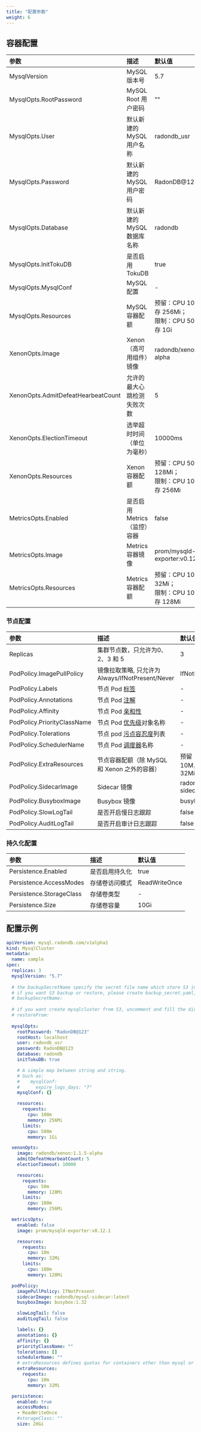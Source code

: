 ```yaml
---
title: "配置参数"
weight: 6
---
```



## 容器配置


| 参数                               | 描述                         | 默认值                                                      |
| :--------------------------------- | :--------------------------- | :---------------------------------------------------------- |
| MysqlVersion                       | MySQL 版本号                 | 5.7                                                         |
| MysqlOpts.RootPassword             | MySQL Root 用户密码          | ""                                                          |
| MysqlOpts.User                     | 默认新建的 MySQL 用户名称    | radondb_usr                                                 |
| MysqlOpts.Password                 | 默认新建的 MySQL 用户密码    | RadonDB@123                                                 |
| MysqlOpts.Database                 | 默认新建的 MySQL 数据库名称  | radondb                                                     |
| MysqlOpts.InitTokuDB               | 是否启用 TokuDB              | true                                                        |
| MysqlOpts.MysqlConf                | MySQL 配置                   | -                                                           |
| MysqlOpts.Resources                | MySQL 容器配额               | 预留：CPU 100M，内存 256Mi；</br> 限制：CPU 500M，内存 1Gi  |
| XenonOpts.Image                    | Xenon （高可用组件）镜像     | radondb/xenon:1.1.5-alpha                                   |
| XenonOpts.AdmitDefeatHearbeatCount | 允许的最大心跳检测失败次数   | 5                                                           |
| XenonOpts.ElectionTimeout          | 选举超时时间（单位为毫秒）   | 10000ms                                                     |
| XenonOpts.Resources                | Xenon 容器配额               | 预留：CPU 50M，内存 128Mi；</br> 限制：CPU 100M，内存 256Mi |
| MetricsOpts.Enabled                | 是否启用 Metrics（监控）容器 | false                                                       |
| MetricsOpts.Image                  | Metrics 容器镜像             | prom/mysqld-exporter:v0.12.1                                |
| MetricsOpts.Resources              | Metrics 容器配额             | 预留：CPU 10M，内存 32Mi；</br> 限制：CPU 100M，内存 128Mi  |

### 节点配置

| 参数                        | 描述                                                                                                                                                                    | 默认值                       |
| :-------------------------- | :---------------------------------------------------------------------------------------------------------------------------------------------------------------------- | :--------------------------- |
| Replicas                    | 集群节点数，只允许为0、2、3 和 5                                                                                                                                        | 3                            |
| PodPolicy.ImagePullPolicy   | 镜像拉取策略, 只允许为 Always/IfNotPresent/Never                                                                                                                        | IfNotPresent                 |
| PodPolicy.Labels            | 节点 Pod [标签](https://kubernetes.io/zh/docs/concepts/overview/working-with-objects/labels/)                                                                           | -                            |
| PodPolicy.Annotations       | 节点 Pod [注解](https://kubernetes.io/zh/docs/concepts/overview/working-with-objects/annotations/)                                                                      | -                            |
| PodPolicy.Affinity          | 节点 Pod [亲和性](https://kubernetes.io/zh/docs/concepts/scheduling-eviction/assign-pod-node/#%E4%BA%B2%E5%92%8C%E6%80%A7%E4%B8%8E%E5%8F%8D%E4%BA%B2%E5%92%8C%E6%80%A7) | -                            |
| PodPolicy.PriorityClassName | 节点 Pod [优先级](https://kubernetes.io/zh-cn/docs/concepts/scheduling-eviction/pod-priority-preemption/)对象名称                                                       | -                            |
| PodPolicy.Tolerations       | 节点 pod [污点容忍度](https://kubernetes.io/zh/docs/concepts/scheduling-eviction/taint-and-toleration/)列表                                                             | -                            |
| PodPolicy.SchedulerName     | 节点 Pod [调度器](https://kubernetes.io/zh/docs/concepts/scheduling-eviction/kube-scheduler/)名称                                                                       | -                            |
| PodPolicy.ExtraResources    | 节点容器配额（除 MySQL 和 Xenon 之外的容器）                                                                                                                            | 预留：CPU 10M，内存 32Mi     |
| PodPolicy.SidecarImage      | Sidecar 镜像                                                                                                                                                            | radondb/mysql-sidecar:latest |
| PodPolicy.BusyboxImage      | Busybox 镜像                                                                                                                                                            | busybox:1.32                 |
| PodPolicy.SlowLogTail       | 是否开启慢日志跟踪                                                                                                                                                      | false                        |
| PodPolicy.AuditLogTail      | 是否开启审计日志跟踪                                                                                                                                                    | false                        |

### 持久化配置

| 参数                     | 描述           | 默认值        |
| :----------------------- | :------------- | :------------ |
| Persistence.Enabled      | 是否启用持久化 | true          |
| Persistence.AccessModes  | 存储卷访问模式 | ReadWriteOnce |
| Persistence.StorageClass | 存储卷类型     | -             |
| Persistence.Size         | 存储卷容量     | 10Gi          |

## 配置示例

```yaml
apiVersion: mysql.radondb.com/v1alpha1
kind: MysqlCluster
metadata:
  name: sample
spec:
  replicas: 3
  mysqlVersion: "5.7"
  
  # the backupSecretName specify the secret file name which store S3 information,
  # if you want S3 backup or restore, please create backup_secret.yaml, uncomment below and fill secret name:
  # backupSecretName: 
  
  # if you want create mysqlcluster from S3, uncomment and fill the directory in S3 bucket below:
  # restoreFrom: 
  
  mysqlOpts:
    rootPassword: "RadonDB@123"
    rootHost: localhost
    user: radondb_usr
    password: RadonDB@123
    database: radondb
    initTokuDB: true

    # A simple map between string and string.
    # Such as:
    #    mysqlConf:
    #      expire_logs_days: "7"
    mysqlConf: {}

    resources:
      requests:
        cpu: 100m
        memory: 256Mi
      limits:
        cpu: 500m
        memory: 1Gi

  xenonOpts:
    image: radondb/xenon:1.1.5-alpha
    admitDefeatHearbeatCount: 5
    electionTimeout: 10000

    resources:
      requests:
        cpu: 50m
        memory: 128Mi
      limits:
        cpu: 100m
        memory: 256Mi

  metricsOpts:
    enabled: false
    image: prom/mysqld-exporter:v0.12.1

    resources:
      requests:
        cpu: 10m
        memory: 32Mi
      limits:
        cpu: 100m
        memory: 128Mi

  podPolicy:
    imagePullPolicy: IfNotPresent
    sidecarImage: radondb/mysql-sidecar:latest
    busyboxImage: busybox:1.32

    slowLogTail: false
    auditLogTail: false

    labels: {}
    annotations: {}
    affinity: {}
    priorityClassName: ""
    tolerations: []
    schedulerName: ""
    # extraResources defines quotas for containers other than mysql or xenon.
    extraResources:
      requests:
        cpu: 10m
        memory: 32Mi

  persistence:
    enabled: true
    accessModes:
    - ReadWriteOnce
    #storageClass: ""
    size: 20Gi
```